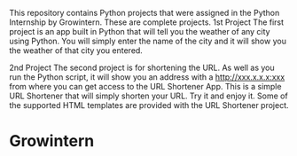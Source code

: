 This repository contains Python projects that were assigned in the Python Internship by Growintern. These are complete projects. 
1st Project 
The first project is an app built in Python that will tell you the weather of any city using Python. You will simply enter the name of the city and it will show you the weather of that city you entered.

2nd Project
The second project is for shortening the URL. As well as you run the Python script, it will show you an address with a http://xxx.x.x.x:xxx from where you can get access to the URL Shortener App.
This is a simple URL Shortener that will simply shorten your URL. Try it and enjoy it. Some of the supported HTML templates are provided with the URL Shortener project.
# Growintern
